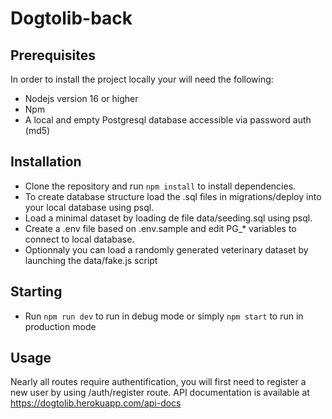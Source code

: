 # Dogtolib-back

## Prerequisites
In order to install the project locally your will need the following:
- Nodejs version 16 or higher
- Npm
- A local and empty Postgresql database accessible via password auth (md5)

## Installation
- Clone the repository and run `npm install` to install dependencies.
- To create database structure load the .sql files in migrations/deploy into your local database using psql.
- Load a minimal dataset by loading de file data/seeding.sql using psql.
- Create a .env file based on .env.sample and edit PG_* variables to connect to local database.
- Optionnaly you can load a randomly generated veterinary dataset by launching the data/fake.js script

## Starting
- Run `npm run dev` to run in debug mode or simply `npm start` to run in production mode

## Usage
Nearly all routes require authentification, you will first need to register a new user by using /auth/register route.
API documentation is available at https://dogtolib.herokuapp.com/api-docs
